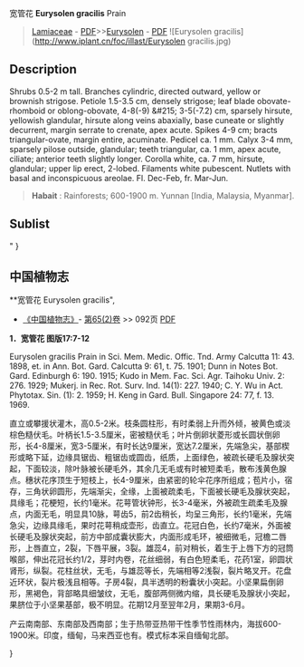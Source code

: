 宽管花 **Eurysolen gracilis** Prain

> [Lamiaceae](http://www.iplant.cn/info/Lamiaceae?t=foc) - [PDF](http://www.iplant.cn/foc/pdf/Lamiaceae.pdf)>>[Eurysolen](http://www.iplant.cn/info/Eurysolen?t=foc) - [PDF](http://www.iplant.cn/foc/pdf/Eurysolen.pdf)
![Eurysolen gracilis](http://www.iplant.cn/foc/illast/Eurysolen gracilis.jpg)

## Description

Shrubs 0.5-2 m tall. Branches cylindric, directed outward, yellow or brownish strigose. Petiole 1.5-3.5 cm, densely strigose; leaf blade obovate-rhomboid or oblong-obovate, 4-8(-9) &amp;#215; 3-5(-7.2) cm, sparsely hirsute, yellowish glandular, hirsute along veins abaxially, base cuneate or slightly decurrent, margin serrate to crenate, apex acute. Spikes 4-9 cm; bracts triangular-ovate, margin entire, acuminate. Pedicel ca. 1 mm. Calyx 3-4 mm, sparsely pilose outside, glandular; teeth triangular, ca. 1 mm, apex acute, ciliate; anterior teeth slightly longer. Corolla white, ca. 7 mm, hirsute, glandular; upper lip erect, 2-lobed. Filaments white pubescent. Nutlets with basal and inconspicuous areolae. Fl. Dec-Feb, fr. Mar-Jun.

> **Habait** : 
> Rainforests; 600-1900 m. Yunnan [India, Malaysia, Myanmar].

## Sublist
"
}
## 中国植物志

**宽管花 Eurysolen gracilis",

* [《中国植物志》](http://www.iplant.cn/frps)- [第65(2)卷](http://www.iplant.cn/frps/vol/65(2)) >> 092页 [PDF](http://www.iplant.cn/frps/pdf/65(2)/092.PDF)

**1．宽管花 图版17:7-12**

Eurysolen gracilis Prain in Sci. Mem. Medic. Offic. Tnd. Army Calcutta 11: 43. 1898, et. in Ann. Bot. Gard. Calcutta 9: 61, t. 75. 1901; Dunn in Notes Bot. Gard. Edinburgh 6: 190. 1915; Kudo in Mem. Fac. Sci. Agr. Taihoku Univ. 2: 276. 1929; Mukerj. in Rec. Rot. Surv. Ind. 14(1): 227. 1940; C. Y. Wu in Act. Phytotax. Sin. (1): 2. 1959; H. Keng in Gard. Bull. Singapore 24: 77, f. 13. 1969.

直立或攀援状灌木，高0.5-2米。枝条圆柱形，有时柔弱上升而外倾，被黄色或淡棕色糙伏毛。叶柄长1.5-3.5厘米，密被糙伏毛；叶片倒卵状菱形或长圆状倒卵形，长4-8厘米，宽3-5厘米，有时长达9厘米，宽达7.2厘米，先端急尖，基部楔形或略下延，边缘具锯齿、粗锯齿或圆齿，纸质，上面绿色，被疏长硬毛及腺状突起，下面较淡，除叶脉被长硬毛外，其余几无毛或有时被短柔毛，散布浅黄色腺点。穗状花序顶生于短枝上，长4-9厘米，由紧密的轮伞花序所组成；苞片小，宿存，三角状卵圆形，先端渐尖，全缘，上面被疏柔毛，下面被长硬毛及腺状突起，具缘毛；花梗短，长约1毫米。花萼管状钟形，长3-4毫米，外被疏生疏柔毛及腺点，内面无毛，明显具10脉，萼齿5，前2齿稍长，均呈三角形，长约1毫米，先端急尖，边缘具缘毛，果时花萼稍成壶形，齿直立。花冠白色，长约7毫米，外面被长硬毛及腺状突起，前方中部成囊状膨大，内面形成毛环，被细微毛，冠檐二唇形，上唇直立，2裂，下唇平展，3裂。雄蕊4，前对稍长，着生于上唇下方的冠筒喉部，伸出花冠长约1/2，芽时内卷，花丝细弱，有白色短柔毛，花药1室，卵圆状肾形，纵裂。花柱丝状，无毛，与雄蕊等长，先端相等2浅裂，裂片略叉开。花盘近环状，裂片极浅且相等。子房4裂，具半透明的粉囊状小突起。小坚果扁倒卵形，黑褐色，背部略具细皱纹，无毛，腹部两侧微内缩，具长硬毛及腺状小突起，果脐位于小坚果基部，极不明显。花期12月至翌年2月，果期3-6月。

产云南南部、东南部及西南部；生于热带亚热带干性季节性雨林内，海拔600-1900米。印度，缅甸，马来西亚也有。模式标本采自缅甸北部。

}